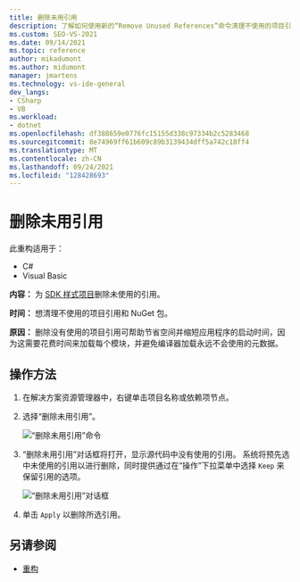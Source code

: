 ```yaml
---
title: 删除未用引用
description: 了解如何使用新的“Remove Unused References”命令清理不使用的项目引用和 NuGet 包。
ms.custom: SEO-VS-2021
ms.date: 09/14/2021
ms.topic: reference
author: mikadumont
ms.author: midumont
manager: jmartens
ms.technology: vs-ide-general
dev_langs:
- CSharp
- VB
ms.workload:
- dotnet
ms.openlocfilehash: df388659e0776fc15155d338c97334b2c5283468
ms.sourcegitcommit: 8e74969ff61b609c89b3139434dff5a742c18ff4
ms.translationtype: MT
ms.contentlocale: zh-CN
ms.lasthandoff: 09/24/2021
ms.locfileid: "128428693"
---
```

# <a name="remove-unused-references"></a>删除未用引用

此重构适用于：

- C#
- Visual Basic

**内容：** 为 [SDK 样式项目](/dotnet/core/project-sdk/overview)删除未使用的引用。

**时间：** 想清理不使用的项目引用和 NuGet 包。

**原因：** 删除没有使用的项目引用可帮助节省空间并缩短应用程序的启动时间，因为这需要花费时间来加载每个模块，并避免编译器加载永远不会使用的元数据。

## <a name="how-to"></a>操作方法

1. 在解决方案资源管理器中，右键单击项目名称或依赖项节点。

2. 选择“删除未用引用”。

    ![“删除未用引用”命令](media/remove-unused-references-command.png)

3. “删除未用引用”对话框将打开，显示源代码中没有使用的引用。 系统将预先选中未使用的引用以进行删除，同时提供通过在“操作”下拉菜单中选择 `Keep` 来保留引用的选项。

    ![“删除未用引用”对话框](media/remove-unused-references-dialog.png)

5. 单击 `Apply` 以删除所选引用。

## <a name="see-also"></a>另请参阅

- [重构](../refactoring-in-visual-studio.md)